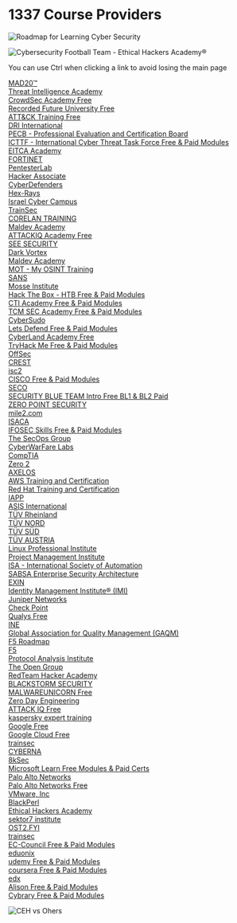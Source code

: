 # 1337 Course Providers

![Roadmap for Learning Cyber Security](https://media.licdn.com/dms/image/v2/D5622AQErk7R-ren6XA/feedshare-shrink_800/B56ZPc7Vs2H0Ao-/0/1734578377094?e=1743033600&v=beta&t=l17uvbss9N0osBYdKpgLs2KiQyrfkvrvDwHfb9K_VYc)

![Cybersecurity Football Team - Ethical Hackers Academy®](https://media.licdn.com/dms/image/v2/D4E22AQF_8C2VrGiHsQ/feedshare-shrink_800/B4EZPWKGgpHAAk-/0/1734464793667?e=1743033600&v=beta&t=HEf1YqBMfK2FOhSsgj_EvUjRXkawU6SrAxgfl_Mdqcg)

You can use Ctrl when clicking a link to avoid losing the main page

[MAD20™](https://mad20.io)<br/>
[Threat Intelligence Academy](https://threatintel.academy)<br/>
[CrowdSec Academy Free](https://academy.crowdsec.net)<br/>
[Recorded Future University Free](https://university.recordedfuture.com)<br/>
[ATT&CK Training Free](https://attack.mitre.org/resources/learn-more-about-attack/training)<br/>
[DRI International](https://drii.org)<br/>
[PECB - Professional Evaluation and Certification Board](https://pecb.com)<br/>
[ICTTF - International Cyber Threat Task Force Free & Paid Modules](https://community.icttf.org)<br/>
[EITCA Academy](https://eitca.org/certifications)<br/>
[FORTINET](https://training.fortinet.com)<br/>
[PentesterLab](https://pentesterlab.com)<br/>
[Hacker Associate](https://hackerassociate.com)<br/>
[CyberDefenders](https://cyberdefenders.org)<br/>
[Hex-Rays](https://hex-rays.com/training)<br/>
[Israel Cyber Campus](https://israelcybercampus.com)<br/>
[TrainSec](https://trainsec.net)<br/>
[CORELAN TRAINING](https://corelan-training.com)<br/>
[Maldev Academy](https://maldevacademy.com)<br/>
[ATTACKIQ Academy Free](https://www.academy.attackiq.com)<br/>
[SEE SECURITY](https://en.see-security.com)<br/>
[Dark Vortex](https://0xdarkvortex.dev)<br/>
[Maldev Academy](https://maldevacademy.com)<br/>
[MOT - My OSINT Training](https://myosint.training)<br/>
[SANS](https://sans.org)<br/>
[Mosse Institute](https://mosse-institute.com)<br/>
[Hack The Box - HTB Free & Paid Modules](https://academy.hackthebox.com)<br/>
[CTI Academy Free & Paid Modules](https://ctiacademy.org)<br/>
[TCM SEC Academy Free & Paid Modules](https://academy.tcm-sec.com)<br/>
[CyberSudo](https://academy.cybersudo.org)<br/>
[Lets Defend Free & Paid Modules](https://app.letsdefend.io)<br/>
[CyberLand Academy Free](https://cyberlandsec.com)<br/>
[TryHack Me Free & Paid Modules](https://tryhackme.com)<br/>
[OffSec](https://offsec.com)<br/>
[CREST](https://crest-approved.org)<br/>
[isc2](https://isc2.org)<br/>
[CISCO Free & Paid Modules](https://cisco.com)<br/>
[SECO](https://seco-institute.org)<br/>
[SECURITY BLUE TEAM Intro Free BL1 & BL2 Paid](https://securityblue.team)<br/>
[ZERO POINT SECURITY](https://training.zeropointsecurity.co.uk)<br/>
[mile2.com](https://mile2.com)<br/>
[ISACA](https://isaca.org)<br/>
[IFOSEC Skills Free & Paid Modules](https://app.infosecinstitute.com)<br/>
[The SecOps Group](https://secops.group)<br/>
[CyberWarFare Labs](https://cyberwarfare.live)<br/>
[CompTIA](https://comptia.org)<br/>
[Zero 2](https://courses.zero2auto.com)<br/>
[AXELOS](https://axelos.com)<br/>
[AWS Training and Certification](https://aws.amazon.com/training)<br/>
[Red Hat Training and Certification](https://redhat.com/en/services/training-and-certification)<br/>
[IAPP](https://iapp.org/certify)<br/>
[ASIS International ](https://asisonline.org)<br/>
[TÜV Rheinland ](https://certipedia.com)<br/>
[TÜV NORD](https://tuev-nord.de/en/company)<br/>
[TÜV SÜD](https://tuvsud.com/en)<br/>
[TÜV AUSTRIA](https://en.tuv.at)<br/>
[Linux Professional Institute](https://lpi.org)<br/>
[Project Management Institute](https://pmi.org)<br/>
[ISA - International Society of Automation](https://isa.org/certification)<br/>
[SABSA Enterprise Security Architecture](https://sabsa.org/certification)<br/>
[EXIN](https://exin.com)<br/>
[Identity Management Institute® (IMI)](https://identitymanagementinstitute.org/certification)<br/>
[Juniper Networks](https://learningportal.juniper.net/juniper/default.aspx)<br/>
[Check Point](https://training-certifications.checkpoint.com/#)<br/>
[Qualys Free](https://qualys.com/training)<br/>
[INE](https://ine.com)<br/>
[Global Association for Quality Management (GAQM)](https://gaqm.org)<br/>
[F5 Roadmap](https://view.ceros.com/f5/certification-roadmap/p/1)<br/>
[F5](https://my.f5.com/manage/s/article/K29900360#401)<br/>
[Protocol Analysis Institute](https://wcnacertification.com)<br/>
[The Open Group](https://opengroup.org)<br/>
[RedTeam Hacker Academy](https://redteamacademy.com)<br/>
[BLACKSTORM SECURITY](https://blackstormsecurity.com/certification)<br/>
[MALWAREUNICORN Free](https://malwareunicorn.org/#/workshops)<br/>
[Zero Day Engineering](https://zerodayengineering.com/training/index.html)<br/>
[ATTACK IQ Free](https://academy.attackiq.com)<br/>
[kaspersky expert training](https://xtraining.kaspersky.com)<br/>
[Google Free](https://grow.google)<br/>
[Google Cloud Free](https://cloud.google.com/learn)<br/>
[trainsec](https://trainsec.net)<br/>
[CYBERNA](https://cybernabeta.net)<br/>
[8kSec](https://8ksec.io/certifications)<br/>
[Microsoft Learn Free Modules & Paid Certs](https://learn.microsoft.com)<br/>
[Palo Alto Networks](https://paloaltonetworks.com/services/education/certification)<br/>
[Palo Alto Networks Free](https://paloaltonetworks.com/cyberpedia/free-cybersecurity-education-courses)<br/>
[VMware, Inc](https://itacademy.vmware.com)<br/>
[BlackPerl](https://academy.blackperldfir.com/)<br/>
[Ethical Hackers Academy](https://ethicalhacksacademy.com)<br/>
[sektor7 institute](https://institute.sektor7.net)<br/>
[OST2.FYI](https://ost2.fyi/Home.html)<br/>
[trainsec](https://trainsec.net)<br/>
[EC-Council Free & Paid Modules](https://eccouncil.org)<br/>
[eduonix](https://eduonix.com)<br/>
[udemy Free & Paid Modules](https://udemy.com)<br/>
[coursera Free & Paid Modules](https://coursera.org)<br/>
[edx](https://edx.org)<br/>
[Alison Free & Paid Modules](https://alison.com)<br/>
[Cybrary Free & Paid Modules](https://cybrary.it)<br/>

![CEH vs Ohers](https://res.cloudinary.com/fluid-attacks/image/upload/v1683313130/blog/certified-ethical-hacker-ceh/ceh_comparison.webp)
